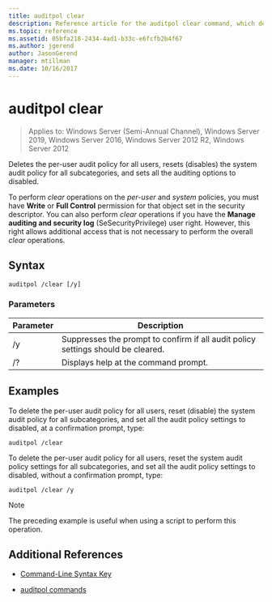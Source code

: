 ```yaml
---
title: auditpol clear
description: Reference article for the auditpol clear command, which deletes the per-user audit policy for all users, resets (disables) the system audit policy for all subcategories, and sets all the auditing options to disabled.
ms.topic: reference
ms.assetid: 05bfa218-2434-4ad1-b33c-e6fcfb2b4f67
ms.author: jgerend
author: JasonGerend
manager: mtillman
ms.date: 10/16/2017
---
```

# auditpol clear

> Applies to: Windows Server (Semi-Annual Channel), Windows Server 2019, Windows Server 2016, Windows Server 2012 R2, Windows Server 2012

Deletes the per-user audit policy for all users, resets (disables) the system audit policy for all subcategories, and sets all the auditing options to disabled.

To perform *clear* operations on the *per-user* and *system* policies, you must have **Write** or **Full Control** permission for that object set in the security descriptor. You can also perform *clear* operations if you have the **Manage auditing and security log** (SeSecurityPrivilege) user right. However, this right allows additional access that is not necessary to perform the overall *clear* operations.

## Syntax

```
auditpol /clear [/y]
```

### Parameters

| Parameter | Description |
| ----------- | --------------- |
| /y | Suppresses the prompt to confirm if all audit policy settings should be cleared. |
| /? | Displays help at the command prompt. |

## Examples

To delete the per-user audit policy for all users, reset (disable) the system audit policy for all subcategories, and set all the audit policy settings to disabled, at a confirmation prompt, type:

```
auditpol /clear
```

To delete the per-user audit policy for all users, reset the system audit policy settings for all subcategories, and set all the audit policy settings to disabled, without a confirmation prompt, type:

```
auditpol /clear /y
```

> [!NOTE]
> The preceding example is useful when using a script to perform this operation.

## Additional References

- [Command-Line Syntax Key](command-line-syntax-key.md)

- [auditpol commands](auditpol.md)
